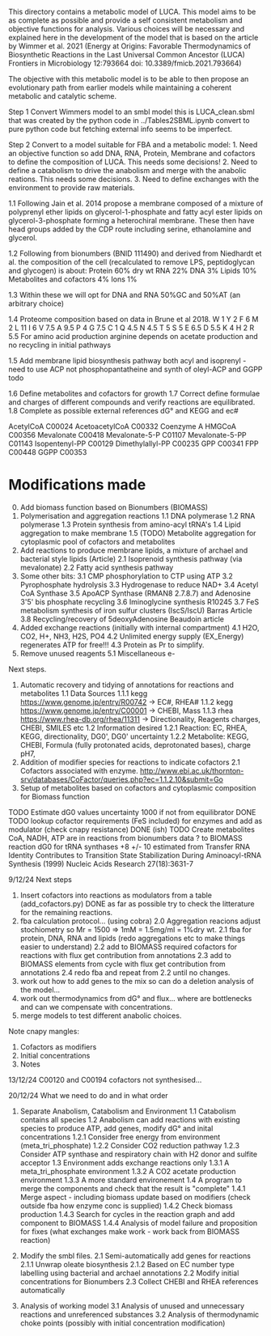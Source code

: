 This directory contains a metabolic model of LUCA.
This model aims to be as complete as possible and provide a self consistent metabolism and objective functions for analysis.
Various choices will be necessary and explained here in the development of the model that is based on the article by Wimmer et al. 2021 (Energy at Origins: Favorable Thermodynamics of Biosynthetic Reactions in the Last Universal Common Ancestor (LUCA) Frontiers in Microbiology 12:793664 doi: 10.3389/fmicb.2021.793664)

The objective with this metabolic model is to be able to then propose an evolutionary path from earlier models while maintaining a coherent metabolic and catalytic scheme.

Step 1 Convert Wimmers model to an smbl model this is LUCA_clean.sbml that was created by the python code in ../Tables2SBML.ipynb convert to pure python code but fetching external info seems to be imperfect.

Step 2 Convert to a model suitable for FBA and a metabolic model:
	1. Need an objective function so add DNA, RNA, Protein, Membrane and cofactors to define the composition of LUCA. This needs some decisions!
	2. Need to define a catabolism to drive the anabolism and merge with the anabolic reations. This needs some decisions.
	3. Need to define exchanges with the environment to provide raw materials.

1.1 Following Jain et al. 2014 propose a membrane composed of a mixture of polyprenyl ether lipids on glycerol-1-phosphate and fatty acyl ester lipids on glycerol-3-phosphate forming a heterochiral membrane. These then have head groups added by the CDP route including serine, ethanolamine and glycerol.

1.2 Following from bionumbers (BNID 111490) and derived from Niedhardt et al. the composition of the cell (recalculated to remove LPS, peptidoglycan and glycogen) is about:
Protein 60% dry wt
RNA 22%
DNA 3%
Lipids 10%
Metabolites and cofactors 4%
Ions 1%

1.3 Within these we will opt for DNA and RNA 50%GC and 50%AT (an arbitrary choice)

1.4 Proteome composition based on data in Brune et al 2018.
W	1	Y	2	F	6	M	2
L	11	I	6	V	7.5	A	9.5
P	4	G	7.5	C	1	Q	4.5
N	4.5	T	5	S	5	E	6.5
D	5.5	K	4	H	2	R	5.5
For amino acid production arginine depends on acetate production and no recycling in initial pathways

1.5 Add membrane lipid biosynthesis pathway both acyl and isoprenyl - need to use ACP not phosphopantatheine and synth of oleyl-ACP and GGPP todo

1.6 Define metabolites and cofactors for growth
1.7 Correct define formulae and charges of different compounds and verify reactions are equilibrated.
1.8 Complete as possible external references dG° and KEGG and ec#

AcetylCoA C00024
AcetoacetylCoA C00332
Coenzyme A
HMGCoA C00356
Mevalonate C00418
Mevalonate-5-P C01107
Mevalonate-5-PP C01143
Isopentenyl-PP C00129
Dimethylallyl-PP C00235
GPP C00341
FPP C00448
GGPP C00353

Modifications made
==================
0. Add biomass function based on Bionumbers (BIOMASS)
1. Polymerisation and aggregation reactions
1.1 DNA polymerase
1.2 RNA polymerase
1.3 Protein synthesis from amino-acyl tRNA's
1.4 Lipid aggregation to make membrane
1.5 (TODO) Metabolite aggregation for cytoplasmic pool of cofactors and metabolites
2. Add reactions to produce membrane lipids, a mixture of archael and bacterial style lipids (Article)
2.1 Isoprenoid synthesis pathway (via mevalonate)
2.2 Fatty acid synthesis pathway
3. Some other bits:
3.1 CMP phosphorylation to CTP using ATP
3.2 Pyrophosphate hydrolysis
3.3 Hydrogenase to reduce NAD+
3.4 Acetyl CoA Synthase
3.5 ApoACP Synthase (RMAN8 2.7.8.7) and Adenosine 3'5' bis phosphate recycling
3.6 Iminoglycine synthesis R10245
3.7 FeS metabolism synthesis of iron sulfur clusters (IscS/IscU) Barras Article
3.8 Recycling/recovery of 5deoxyAdenosine Beaudoin article
4. Added exchange reactions (initially with internal compartment)
4.1 H2O, CO2, H+, NH3, H2S, PO4
4.2 Unlimited energy supply (EX_Energy) regenerates ATP for free!!!
4.3 Protein as Pr to simplify.
5. Remove unused reagents
5.1 Miscellaneous e-

Next steps.
1. Automatic recovery and tidying of annotations for reactions and metabolites
1.1 Data Sources
1.1.1 kegg https://www.genome.jp/entry/R00742 -> EC#, RHEA#
1.1.2 kegg https://www.genome.jp/entry/C00001 -> CHEBI, Mass
1.1.3 rhea https://www.rhea-db.org/rhea/11311 -> Directionality, Reagents charges, CHEBI, SMILES etc
1.2 Information desired
1.2.1 Reaction: EC, RHEA, KEGG, directionality, DG0', DG0' uncertainty
1.2.2 Metabolite: KEGG, CHEBI, Formula (fully protonated acids, deprotonated bases), charge pH7,
2. Addition of modifier species for reactions to indicate cofactors
2.1 Cofactors associated with enzyme. http://www.ebi.ac.uk/thornton-srv/databases/CoFactor/queries.php?ec=1.1.2.10&submit=Go
3. Setup of metabolites based on cofactors and cytoplasmic composition for Biomass function


TODO Estimate dG0 values uncertainty 1000 if not from equilibrator DONE
TODO lookup cofactor requirements (FeS included) for enzymes and add as modulator (check cnapy resistance) DONE (ish)
TODO Create metabolites CoA, NADH, ATP are in reactions from bionumbers data ? to BIOMASS reaction
dG0 for tRNA synthases +8 +/- 10 estimated from Transfer RNA Identity Contributes to Transition State Stabilization During Aminoacyl-tRNA Synthesis (1999) Nucleic Acids Research 27(18):3631-7

9/12/24
Next steps

1. Insert cofactors into reactions as modulators from a table (add_cofactors.py) DONE as far as possible try to check the litterature for the remaining reactions.
2. fba calculation protocol... (using cobra)
2.0 Aggregation reacions adjust stochiometry so Mr = 1500 => 1mM = 1.5mg/ml = 1%dry wt.
2.1 fba for protein, DNA, RNA and lipids (redo aggregations etc to make things easier to understand)
2.2 add to BIOMASS required cofactors for reactions with flux get contribution from annotations
2.3 add to BIOMASS elements from cycle with flux get contribution from annotations
2.4 redo fba and repeat from 2.2 until no changes.
3. work out how to add genes to the mix so can do a deletion analysis of the model...
4. work out thermodynamics from dG° and flux... where are bottlenecks and can we compensate with concentrations.
5. merge models to test different anabolic choices.

Note cnapy mangles:
1. Cofactors as modifiers
2. Initial concentrations
3. Notes

13/12/24
C00120 and C00194 cofactors not synthesised...

20/12/24
What we need to do and in what order

1. Separate Anabolism, Catabolism and Environment
1.1 Catabolism contains all species
1.2 Anabolism can add reactions with existing species to produce ATP, add genes, modify dG° and inital concentrations
1.2.1 Consider free energy from environment (meta_tri_phosphate)
1.2.2 Consider CO2 reduction pathway
1.2.3 Consider ATP synthase and respiratory chain with H2 donor and sulfite acceptor
1.3 Environment adds exchange reactions only
1.3.1 A meta_tri_phosphate environment
1.3.2 A CO2 acetate production environment
1.3.3 A more standard environement
1.4 A program to merge the components and check that the result is "complete"
1.4.1 Merge aspect - including biomass update based on modifiers (check outside fba how enzyme conc is supplied)
1.4.2 Check biomass production
1.4.3 Search for cycles in the reaction graph and add component to BIOMASS
1.4.4 Analysis of model failure and proposition for fixes (what exchanges make work - work back from BIOMASS reaction)

2. Modify the smbl files.
2.1 Semi-automatically add genes for reactions
2.1.1 Unwrap oleate biosynthesis
2.1.2 Based on EC number type labelling using bacterial and archael annotations
2.2 Modify initial concentrations for Bionumbers
2.3 Collect CHEBI and RHEA references automatically

3. Analysis of working model
3.1 Analysis of unused and unnecessary reactions and unreferenced substances
3.2 Analysis of thermodynamic choke points (possibly with initial concentration modification)

